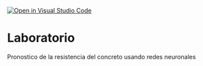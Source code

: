 [![Open in Visual Studio Code](https://classroom.github.com/assets/open-in-vscode-c66648af7eb3fe8bc4f294546bfd86ef473780cde1dea487d3c4ff354943c9ae.svg)](https://classroom.github.com/online_ide?assignment_repo_id=7858677&assignment_repo_type=AssignmentRepo)
# Laboratorio
Pronostico de la resistencia del concreto usando redes neuronales
